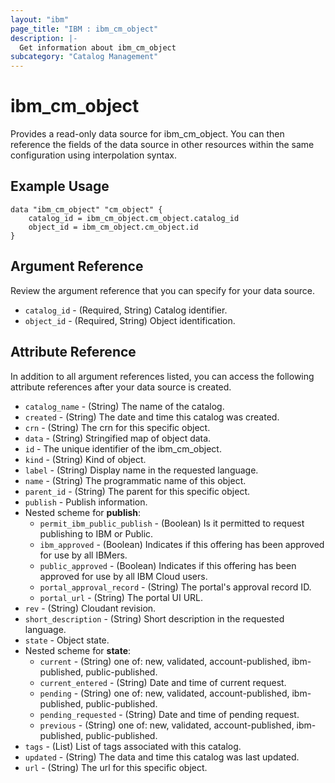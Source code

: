 ```yaml
---
layout: "ibm"
page_title: "IBM : ibm_cm_object"
description: |-
  Get information about ibm_cm_object
subcategory: "Catalog Management"
---
```


# ibm_cm_object

Provides a read-only data source for ibm_cm_object. You can then reference the fields of the data source in other resources within the same configuration using interpolation syntax.

## Example Usage

```hcl
data "ibm_cm_object" "cm_object" {
	catalog_id = ibm_cm_object.cm_object.catalog_id
	object_id = ibm_cm_object.cm_object.id
}
```

## Argument Reference

Review the argument reference that you can specify for your data source.

* `catalog_id` - (Required, String) Catalog identifier.
* `object_id` - (Required, String) Object identification.

## Attribute Reference

In addition to all argument references listed, you can access the following attribute references after your data source is created.

* `catalog_name` - (String) The name of the catalog.
* `created` - (String) The date and time this catalog was created.
* `crn` - (String) The crn for this specific object.
* `data` - (String) Stringified map of object data.
* `id` - The unique identifier of the ibm_cm_object.
* `kind` - (String) Kind of object.
* `label` - (String) Display name in the requested language.
* `name` - (String) The programmatic name of this object.
* `parent_id` - (String) The parent for this specific object.
* `publish` - Publish information.
* Nested scheme for **publish**:
	* `permit_ibm_public_publish` - (Boolean) Is it permitted to request publishing to IBM or Public.
	* `ibm_approved` - (Boolean) Indicates if this offering has been approved for use by all IBMers.
	* `public_approved` - (Boolean) Indicates if this offering has been approved for use by all IBM Cloud users.
	* `portal_approval_record` - (String) The portal's approval record ID.
	* `portal_url` - (String) The portal UI URL.
* `rev` - (String) Cloudant revision.
* `short_description` - (String) Short description in the requested language.
* `state` - Object state.
* Nested scheme for **state**:
	* `current` - (String) one of: new, validated, account-published, ibm-published, public-published.
	* `current_entered` - (String) Date and time of current request.
	* `pending` - (String) one of: new, validated, account-published, ibm-published, public-published.
	* `pending_requested` - (String) Date and time of pending request.
	* `previous` - (String) one of: new, validated, account-published, ibm-published, public-published.
* `tags` - (List) List of tags associated with this catalog.
* `updated` - (String) The data and time this catalog was last updated.
* `url` - (String) The url for this specific object.
